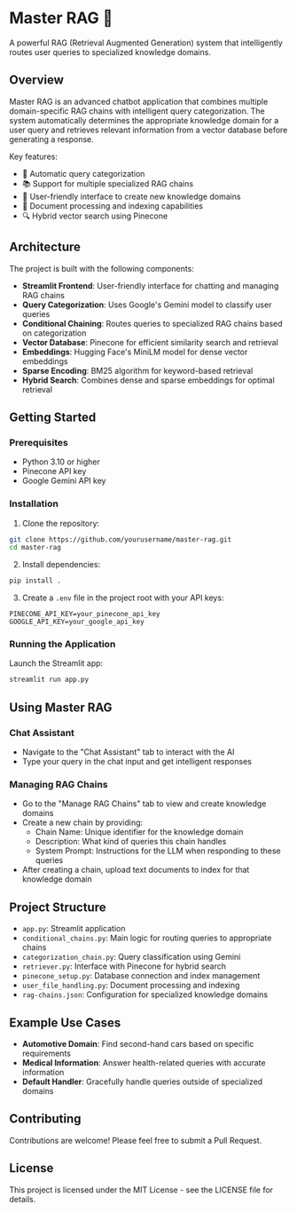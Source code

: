 # Master RAG 🧠

A powerful RAG (Retrieval Augmented Generation) system that intelligently routes user queries to specialized knowledge domains.

## Overview

Master RAG is an advanced chatbot application that combines multiple domain-specific RAG chains with intelligent query categorization. The system automatically determines the appropriate knowledge domain for a user query and retrieves relevant information from a vector database before generating a response.

Key features:
- 🤖 Automatic query categorization
- 📚 Support for multiple specialized RAG chains
- 🔄 User-friendly interface to create new knowledge domains
- 📝 Document processing and indexing capabilities
- 🔍 Hybrid vector search using Pinecone

## Architecture

The project is built with the following components:

- **Streamlit Frontend**: User-friendly interface for chatting and managing RAG chains
- **Query Categorization**: Uses Google's Gemini model to classify user queries
- **Conditional Chaining**: Routes queries to specialized RAG chains based on categorization
- **Vector Database**: Pinecone for efficient similarity search and retrieval
- **Embeddings**: Hugging Face's MiniLM model for dense vector embeddings
- **Sparse Encoding**: BM25 algorithm for keyword-based retrieval
- **Hybrid Search**: Combines dense and sparse embeddings for optimal retrieval

## Getting Started

### Prerequisites

- Python 3.10 or higher
- Pinecone API key
- Google Gemini API key

### Installation

1. Clone the repository:
```bash
git clone https://github.com/yourusername/master-rag.git
cd master-rag
```

2. Install dependencies:
```bash
pip install .
```

3. Create a `.env` file in the project root with your API keys:
```
PINECONE_API_KEY=your_pinecone_api_key
GOOGLE_API_KEY=your_google_api_key
```

### Running the Application

Launch the Streamlit app:
```bash
streamlit run app.py
```

## Using Master RAG

### Chat Assistant
- Navigate to the "Chat Assistant" tab to interact with the AI
- Type your query in the chat input and get intelligent responses

### Managing RAG Chains
- Go to the "Manage RAG Chains" tab to view and create knowledge domains
- Create a new chain by providing:
  - Chain Name: Unique identifier for the knowledge domain
  - Description: What kind of queries this chain handles
  - System Prompt: Instructions for the LLM when responding to these queries
- After creating a chain, upload text documents to index for that knowledge domain

## Project Structure

- `app.py`: Streamlit application
- `conditional_chains.py`: Main logic for routing queries to appropriate chains
- `categorization_chain.py`: Query classification using Gemini
- `retriever.py`: Interface with Pinecone for hybrid search
- `pinecone_setup.py`: Database connection and index management
- `user_file_handling.py`: Document processing and indexing
- `rag-chains.json`: Configuration for specialized knowledge domains

## Example Use Cases

- **Automotive Domain**: Find second-hand cars based on specific requirements
- **Medical Information**: Answer health-related queries with accurate information
- **Default Handler**: Gracefully handle queries outside of specialized domains

## Contributing

Contributions are welcome! Please feel free to submit a Pull Request.

## License

This project is licensed under the MIT License - see the LICENSE file for details.
